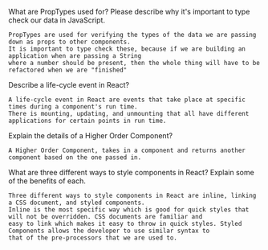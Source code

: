  What are PropTypes used for? Please describe why it's important to type check our data in JavaScript.

	PropTypes are used for verifying the types of the data we are passing down as props to other components.
	It is important to type check these, because if we are building an application when are passing a String
	where a number should be present, then the whole thing will have to be refactored when we are "finished"
	
 Describe a life-cycle event in React?
 
	A life-cycle event in React are events that take place at specific times during a component's run time.
	There is mounting, updating, and unmounting that all have different applications for certain points in run time.
	
 Explain the details of a Higher Order Component?
 
	A Higher Order Component, takes in a component and returns another component based on the one passed in.
	
 What are three different ways to style components in React? Explain some of the benefits of each.
 
	Three different ways to style components in React are inline, linking a CSS document, and styled components.
	Inline is the most specific way which is good for quick styles that will not be overridden. CSS documents are familiar and 
	easy to link which makes it easy to throw in quick styles. Styled Components allows the developer to use similar syntax to 
	that of the pre-processors that we are used to.